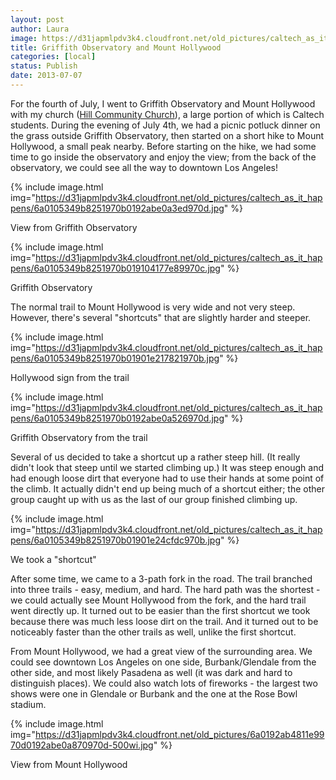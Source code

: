 ```yaml
---
layout: post
author: Laura
image: https://d31japmlpdv3k4.cloudfront.net/old_pictures/caltech_as_it_happens/6a0105349b8251970b01901e2180f2970b.jpg
title: Griffith Observatory and Mount Hollywood 
categories: [local]
status: Publish
date: 2013-07-07
---
```


For the fourth of July, I went to Griffith Observatory and Mount Hollywood with my church (<a href="https://hillcc.org/" target="_blank">Hill Community Church</a>), a large portion of which is Caltech students. During the evening of July 4th, we had a picnic potluck dinner on the grass outside Griffith Observatory, then started on a short hike to Mount Hollywood, a small peak nearby. Before starting on the hike, we had some time to go inside the observatory and enjoy the view; from the back of the observatory, we could see all the way to downtown Los Angeles!

{% include image.html img="https://d31japmlpdv3k4.cloudfront.net/old_pictures/caltech_as_it_happens/6a0105349b8251970b0192abe0a3ed970d.jpg" %}<div class="photo-caption caption-xid-6a0105349b8251970b0192abe0a3ed970d" id="caption-xid-6a0105349b8251970b0192abe0a3ed970d">View from Griffith Observatory


{% include image.html img="https://d31japmlpdv3k4.cloudfront.net/old_pictures/caltech_as_it_happens/6a0105349b8251970b019104177e89970c.jpg" %}<div class="photo-caption caption-xid-6a0105349b8251970b019104177e89970c" id="caption-xid-6a0105349b8251970b019104177e89970c">Griffith Observatory

The normal trail to Mount Hollywood is very wide and not very steep. However, there's several "shortcuts" that are slightly harder and steeper.


{% include image.html img="https://d31japmlpdv3k4.cloudfront.net/old_pictures/caltech_as_it_happens/6a0105349b8251970b01901e217821970b.jpg" %}<div class="photo-caption caption-xid-6a0105349b8251970b01901e217821970b" id="caption-xid-6a0105349b8251970b01901e217821970b">Hollywood sign from the trail


{% include image.html img="https://d31japmlpdv3k4.cloudfront.net/old_pictures/caltech_as_it_happens/6a0105349b8251970b0192abe0a526970d.jpg" %}<div class="photo-caption caption-xid-6a0105349b8251970b0192abe0a526970d" id="caption-xid-6a0105349b8251970b0192abe0a526970d">Griffith Observatory from the trail

Several of us decided to take a shortcut up a rather steep hill. (It really didn't look that steep until we started climbing up.) It was steep enough and had enough loose dirt that everyone had to use their hands at some point of the climb. It actually didn't end up being much of a shortcut either; the other group caught up with us as the last of our group finished climbing up.


{% include image.html img="https://d31japmlpdv3k4.cloudfront.net/old_pictures/caltech_as_it_happens/6a0105349b8251970b01901e24cfdc970b.jpg" %}<div class="photo-caption caption-xid-6a0105349b8251970b01901e24cfdc970b" id="caption-xid-6a0105349b8251970b01901e24cfdc970b">We took a "shortcut"

After some time, we came to a 3-path fork in the road. The trail branched into three trails - easy, medium, and hard. The hard path was the shortest - we could actually see Mount Hollywood from the fork, and the hard trail went directly up. It turned out to be easier than the first shortcut we took because there was much less loose dirt on the trail. And it turned out to be noticeably faster than the other trails as well, unlike the first shortcut.

From Mount Hollywood, we had a great view of the surrounding area. We could see downtown Los Angeles on one side, Burbank/Glendale from the other side, and most likely Pasadena as well (it was dark and hard to distinguish places). We could also watch lots of fireworks - the largest two shows were one in Glendale or Burbank and the one at the Rose Bowl stadium.


{% include image.html img="https://d31japmlpdv3k4.cloudfront.net/old_pictures/6a0192ab4811e9970d0192abe0a870970d-500wi.jpg" %}<div class="photo-caption caption-xid-6a0192ab4811e9970d0192abe0a870970d" id="caption-xid-6a0192ab4811e9970d0192abe0a870970d">View from Mount Hollywood

